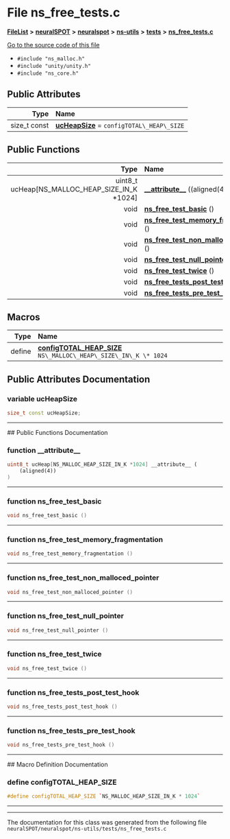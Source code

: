 

# File ns\_free\_tests.c



[**FileList**](files.md) **>** [**neuralSPOT**](dir_75594cce7c7773aa3cb253214bf56510.md) **>** [**neuralspot**](dir_b737d82f35ec218ac5a7ef4105db9c0e.md) **>** [**ns-utils**](dir_8caed56d1b8d43fb57ec0577c38aa59e.md) **>** [**tests**](dir_62cfc4ab5fe382f357338287112ab49a.md) **>** [**ns\_free\_tests.c**](ns__free__tests_8c.md)

[Go to the source code of this file](ns__free__tests_8c_source.md)



* `#include "ns_malloc.h"`
* `#include "unity/unity.h"`
* `#include "ns_core.h"`





















## Public Attributes

| Type | Name |
| ---: | :--- |
|  size\_t const | [**ucHeapSize**](#variable-ucheapsize)   = `configTOTAL\_HEAP\_SIZE`<br> |
















## Public Functions

| Type | Name |
| ---: | :--- |
|  uint8\_t ucHeap[NS\_MALLOC\_HEAP\_SIZE\_IN\_K \*1024] | [**\_\_attribute\_\_**](#function-__attribute__) ((aligned(4))) <br> |
|  void | [**ns\_free\_test\_basic**](#function-ns_free_test_basic) () <br> |
|  void | [**ns\_free\_test\_memory\_fragmentation**](#function-ns_free_test_memory_fragmentation) () <br> |
|  void | [**ns\_free\_test\_non\_malloced\_pointer**](#function-ns_free_test_non_malloced_pointer) () <br> |
|  void | [**ns\_free\_test\_null\_pointer**](#function-ns_free_test_null_pointer) () <br> |
|  void | [**ns\_free\_test\_twice**](#function-ns_free_test_twice) () <br> |
|  void | [**ns\_free\_tests\_post\_test\_hook**](#function-ns_free_tests_post_test_hook) () <br> |
|  void | [**ns\_free\_tests\_pre\_test\_hook**](#function-ns_free_tests_pre_test_hook) () <br> |



























## Macros

| Type | Name |
| ---: | :--- |
| define  | [**configTOTAL\_HEAP\_SIZE**](ns__free__tests_8c.md#define-configtotal_heap_size)  `NS\_MALLOC\_HEAP\_SIZE\_IN\_K \* 1024`<br> |

## Public Attributes Documentation




### variable ucHeapSize 

```C++
size_t const ucHeapSize;
```




<hr>
## Public Functions Documentation




### function \_\_attribute\_\_ 

```C++
uint8_t ucHeap[NS_MALLOC_HEAP_SIZE_IN_K *1024] __attribute__ (
    (aligned(4))
) 
```




<hr>



### function ns\_free\_test\_basic 

```C++
void ns_free_test_basic () 
```




<hr>



### function ns\_free\_test\_memory\_fragmentation 

```C++
void ns_free_test_memory_fragmentation () 
```




<hr>



### function ns\_free\_test\_non\_malloced\_pointer 

```C++
void ns_free_test_non_malloced_pointer () 
```




<hr>



### function ns\_free\_test\_null\_pointer 

```C++
void ns_free_test_null_pointer () 
```




<hr>



### function ns\_free\_test\_twice 

```C++
void ns_free_test_twice () 
```




<hr>



### function ns\_free\_tests\_post\_test\_hook 

```C++
void ns_free_tests_post_test_hook () 
```




<hr>



### function ns\_free\_tests\_pre\_test\_hook 

```C++
void ns_free_tests_pre_test_hook () 
```




<hr>
## Macro Definition Documentation





### define configTOTAL\_HEAP\_SIZE 

```C++
#define configTOTAL_HEAP_SIZE `NS_MALLOC_HEAP_SIZE_IN_K * 1024`
```




<hr>

------------------------------
The documentation for this class was generated from the following file `neuralSPOT/neuralspot/ns-utils/tests/ns_free_tests.c`

